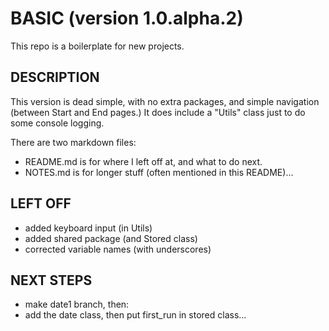 # BASIC (version 1.0.alpha.2)
This repo is a boilerplate for new projects.

## DESCRIPTION
This version is dead simple, with no extra packages, and simple navigation (between Start and End pages.)  It does include a "Utils" class just to do some console logging.

There are two markdown files:  
* README.md is for where I left off at, and what to do next.
* NOTES.md is for longer stuff (often mentioned in this README)...

## LEFT OFF
* added keyboard input (in Utils)
* added shared package (and Stored class)
* corrected variable names (with underscores)

## NEXT STEPS
* make date1 branch, then:
* add the date class, then put first_run in stored class...